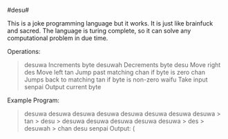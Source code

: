 #desu#

This is a joke programming language but it works. It is just like brainfuck and sacred. The language is turing complete, so it can solve any computational problem in due time.

Operations:
> desuwa      Increments byte
> desuwah     Decrements byte
> desu        Move right
> des         Move left
> tan         Jump past matching chan if byte is zero
> chan        Jumps back to matching tan if byte is non-zero
> waifu       Take input
> senpai      Output current byte

Example Program:
> desuwa desuwa desuwa desuwa desuwa desuwa desuwa desuwa
    > tan 
        > desu 
        > desuwa desuwa desuwa desuwa desuwa 
        > des 
        > desuwah 
    > chan 
> desu 
> senpai
Output: (
